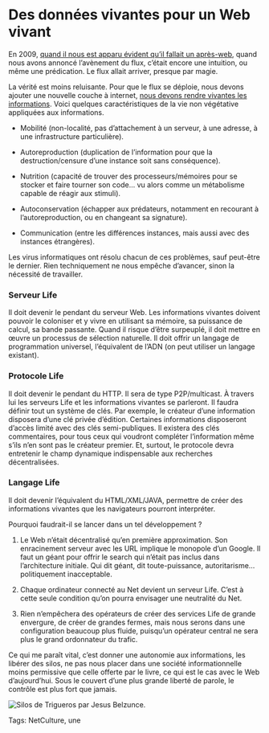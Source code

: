 # Des données vivantes pour un Web vivant

En 2009, [quand il nous est apparu évident qu’il fallait un après-web](http://blog.tcrouzet.com/2009/08/17/vers-un-web-sans-site-web/), quand nous avons annoncé l’avènement du flux, c’était encore une intuition, ou même une prédication. Le flux allait arriver, presque par magie.<span id="more-35657"></span>

La vérité est moins reluisante. Pour que le flux se déploie, nous devons ajouter une nouvelle couche à internet, [nous devons rendre vivantes les informations](http://blog.tcrouzet.com/2014/05/17/un-livre-na-pas-dadresse-lapres-web-non-plus/). Voici quelques caractéristiques de la vie non végétative appliquées aux informations.

- Mobilité (non-localité, pas d’attachement à un serveur, à une adresse, à une infrastructure particulière).

- Autoreproduction (duplication de l’information pour que la destruction/censure d’une instance soit sans conséquence).

- Nutrition (capacité de trouver des processeurs/mémoires pour se stocker et faire tourner son code… vu alors comme un métabolisme capable de réagir aux stimuli).

- Autoconservation (échapper aux prédateurs, notamment en recourant à l’autoreproduction, ou en changeant sa signature).

- Communication (entre les différences instances, mais aussi avec des instances étrangères).

Les virus informatiques ont résolu chacun de ces problèmes, sauf peut-être le dernier. Rien techniquement ne nous empêche d’avancer, sinon la nécessité de travailler.

### Serveur Life

Il doit devenir le pendant du serveur Web. Les informations vivantes doivent pouvoir le coloniser et y vivre en utilisant sa mémoire, sa puissance de calcul, sa bande passante. Quand il risque d’être surpeuplé, il doit mettre en œuvre un processus de sélection naturelle. Il doit offrir un langage de programmation universel, l’équivalent de l’ADN (on peut utiliser un langage existant).

### Protocole Life

Il doit devenir le pendant du HTTP. Il sera de type P2P/multicast. À travers lui les serveurs Life et les informations vivantes se parleront. Il faudra définir tout un système de clés. Par exemple, le créateur d’une information disposera d’une clé privée d’édition. Certaines informations disposeront d’accès limité avec des clés semi-publiques. Il existera des clés commentaires, pour tous ceux qui voudront compléter l’information même s’ils n’en sont pas le créateur premier. Et, surtout, le protocole devra entretenir le champ dynamique indispensable aux recherches décentralisées.

### Langage Life

Il doit devenir l’équivalent du HTML/XML/JAVA, permettre de créer des informations vivantes que les navigateurs pourront interpréter.

Pourquoi faudrait-il se lancer dans un tel développement ?

1. Le Web n’était décentralisé qu’en première approximation. Son enracinement serveur avec les URL implique le monopole d’un Google. Il faut un géant pour offrir le search qui n’était pas inclus dans l’architecture initiale. Qui dit géant, dit toute-puissance, autoritarisme… politiquement inacceptable.

2. Chaque ordinateur connecté au Net devient un serveur Life. C’est à cette seule condition qu’on pourra envisager une neutralité du Net.

3. Rien n’empêchera des opérateurs de créer des services Life de grande envergure, de créer de grandes fermes, mais nous serons dans une configuration beaucoup plus fluide, puisqu’un opérateur central ne sera plus le grand ordonnateur du trafic.

Ce qui me paraît vital, c’est donner une autonomie aux informations, les libérer des silos, ne pas nous placer dans une société informationnelle moins permissive que celle offerte par le livre, ce qui est le cas avec le Web d’aujourd’hui. Sous le couvert d’une plus grande liberté de parole, le contrôle est plus fort que jamais.

![Silos de Trigueros par Jesus Belzunce.](http://blog.tcrouzet.comhttps://tcrouzet.com/images_tc/2014/05/silos-600x397.jpg)



Tags: NetCulture, une